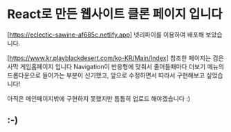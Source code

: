 # React로 만든 웹사이트 클론 페이지 입니다

[https://eclectic-sawine-af685c.netlify.app]
넷리파이를 이용하여 배포해 보았습니다.

[https://www.kr.playblackdesert.com/ko-KR/Main/Index]
참조한 페이지는 검은사막 게임홈페이지 입니다
Navigation이 반응형에 맞춰서 줄어들때마다
더보기 메뉴의 드롭다운으로 들어가는 부분이 신기했고,
앞으로 수정하면서 따라서 구현해보고 싶었습니다!

아직은 메인페이지밖에 구현하지 못했지만
틈틈히 업로드 해야겠습니다 :)

## :-)
